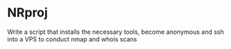 # NRproj
Write a script that installs the necessary tools, become anonymous and ssh into a VPS to conduct nmap and whois scans
